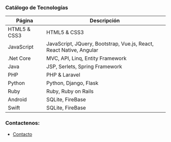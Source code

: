 ### Catálogo de Tecnologías



| Página                  | Descripción                                    | 
| ----------------------- | ---------------------------------------------- | 
| HTML5 & CSS3            | HTML5 & CSS3                                   |
| JavaScript              | JavaScript, JQuery, Bootstrap, Vue.js, React, React Native, Angular |
| .Net Core               | MVC, API, Linq, Entity Framework               |
| Java                    | JSP, Serlets, Spring Framework                 |
| PHP                     | PHP & Laravel                                  |
| Python                  | Python, Django, Flask                          |
| Ruby                    | Ruby, Ruby on Rails                            |
| Android                 | SQLite, FireBase                               |
| Swift                   | SQLite, FireBase                               |

### Contactenos:
- [Contacto](Contactenos.md)
